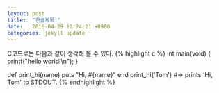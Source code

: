 ```yaml
---
layout: post
title:  "한글제목!"
date:   2016-04-29 12:24:21 +0900
categories: jekyll update
---
```


C코드로는 다음과 같이 생각해 볼 수 있다.
{% highlight c %}
int main(void)
{
	printf("hello world!\n");
}

def print_hi(name)
  puts "Hi, #{name}"
end
print_hi('Tom')
#=> prints 'Hi, Tom' to STDOUT.
{% endhighlight %}

[jekyll-docs]: http://jekyllrb.com/docs/home
[jekyll-gh]:   https://github.com/jekyll/jekyll
[jekyll-talk]: https://talk.jekyllrb.com/

